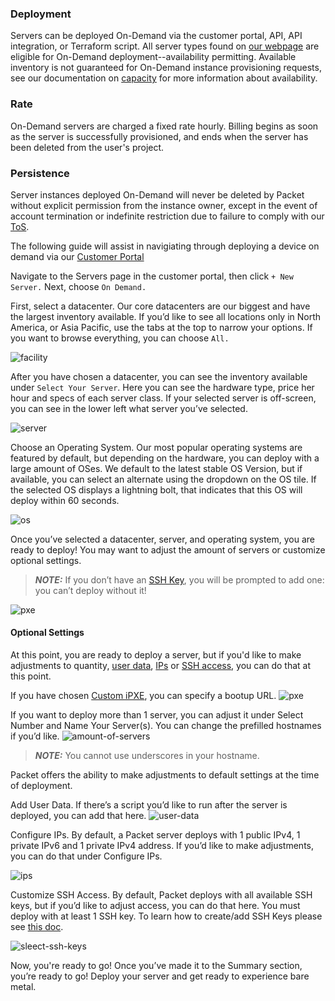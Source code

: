 <!-- <meta>
{
    "title":"On Demand",
    "description":"Learn more about on demand deployment.",
    "tag":["On Demand", "On-Demand", "Deployment"],
    "seo-title": "On Demand Server Deployment - Packet Developer Docs",
    "seo-description": "Learn more about on demand deployment.",
    "og-title": "Overview",
    "og-description": "Learn more about on demand deployment.",
    "og-image": "/images/packet-product-docs.png"
}
</meta> -->

### Deployment
Servers can be deployed On-Demand via the customer portal, API, API integration, or Terraform script. All server types found on [our webpage](https://www.packet.com/cloud/servers/) are eligible for On-Demand deployment--availability permitting. Available inventory is not guaranteed for On-Demand instance provisioning requests, see our documentation on [capacity](https://www.packet.com/developers/docs/getting-started/deployment-options/capacity/) for more information about availability.

### Rate
On-Demand servers are charged a fixed rate hourly. Billing begins as soon as the server is successfully provisioned, and ends when the server has been deleted from the user's project.

### Persistence
Server instances deployed On-Demand will never be deleted by Packet without explicit permission from the instance owner, except in the event of account termination or indefinite restriction due to failure to comply with our [ToS](https://www.packet.com/about/terms/).


The following guide will assist in navigiating through deploying a device on demand via our [Customer Portal](https://app.packet.net)

Navigate to the Servers page in the customer portal, then click `+ New Server.` Next, choose `On Demand.`

First, select a datacenter. Our core datacenters are our biggest and have the largest inventory available. If you’d like to see all locations only in North America, or Asia Pacific, use the tabs at the top to narrow your options. If you want to browse everything, you can choose `All.`


![facility](/images/ondemand-deploy-guide/select-facility.png)

After you have chosen a datacenter, you can see the inventory available under `Select Your Server`. Here you can see the hardware type, price her hour and specs of each server class. If your selected server is off-screen, you can see in the lower left what server you’ve selected.

![server](/images/ondemand-deploy-guide/select-server.png)

Choose an Operating System. Our most popular operating systems are featured by default, but depending on the hardware, you can deploy with a large amount of OSes. We default to the latest stable OS Version, but if available, you can select an alternate using the dropdown on the OS tile. If the selected OS displays a lightning bolt, that indicates that this OS will deploy within 60 seconds.

![os](/images/ondemand-deploy-guide/selectos.png)

Once you’ve selected a datacenter, server, and operating system, you are ready to deploy! You may want to adjust the amount of servers or customize optional settings.

> **_NOTE:_** If you don’t have an [SSH Key](https://www.packet.com/developers/docs/servers/key-features/ssh-keys/), you will be prompted to add one: you can’t deploy without it!

![pxe](/images/ondemand-deploy-guide/create-ssh-key.png)

#### Optional Settings
At this point, you are ready to deploy a server, but if you'd like to make adjustments to quantity, [user data](https://www.packet.com/developers/docs/servers/key-features/user-data/), [IPs](https://www.packet.com/developers/docs/servers/key-features/custom-subnet-size/) or [SSH access](https://www.packet.com/developers/docs/servers/key-features/ssh-keys/), you can do that at this point.

If you have chosen [Custom iPXE](https://www.packet.com/developers/docs/servers/operating-systems/custom-ipxe/), you can specify a bootup URL.
![pxe](/images/ondemand-deploy-guide/customipxe.png)

If you want to deploy more than 1 server, you can adjust it under Select Number and Name Your Server(s). You can change the prefilled hostnames if you’d like.
![amount-of-servers](/images/ondemand-deploy-guide/amount-of-servers.png)

> **_NOTE:_** You cannot use underscores in your hostname.

Packet offers the ability to make adjustments to default settings at the time of deployment.

Add User Data. If there’s a script you’d like to run after the server is deployed, you can add that here.
![user-data](/images/ondemand-deploy-guide/optional-settings.png)

Configure IPs. By default, a Packet server deploys with 1 public IPv4, 1 private IPv6 and 1 private IPv4 address. If you’d like to make adjustments, you can do that under Configure IPs.

![ips](/images/ondemand-deploy-guide/configure-ips.png)

Customize SSH Access. By default, Packet deploys with all available SSH keys, but if you’d like to adjust access, you can do that here. You must deploy with at least 1 SSH key. To learn how to create/add SSH Keys please see [this doc](https://www.packet.com/developers/docs/servers/key-features/ssh-keys/).

![sleect-ssh-keys](/images/ondemand-deploy-guide/select-ssh-keys.png)

Now, you're ready to go!
Once you’ve made it to the Summary section, you’re ready to go! Deploy your server and get ready to experience bare metal.

